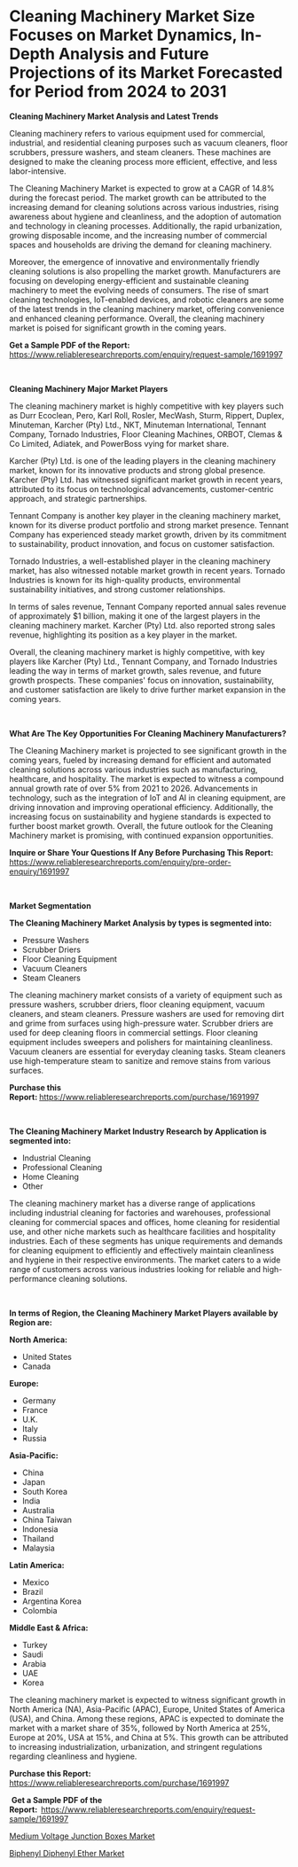 <p><h1>Cleaning Machinery Market Size Focuses on Market Dynamics, In-Depth Analysis and Future Projections of its Market Forecasted for Period from 2024 to 2031</h1></p><p><strong>Cleaning Machinery Market Analysis and Latest Trends</strong></p>
<p><p>Cleaning machinery refers to various equipment used for commercial, industrial, and residential cleaning purposes such as vacuum cleaners, floor scrubbers, pressure washers, and steam cleaners. These machines are designed to make the cleaning process more efficient, effective, and less labor-intensive.</p><p>The Cleaning Machinery Market is expected to grow at a CAGR of 14.8% during the forecast period. The market growth can be attributed to the increasing demand for cleaning solutions across various industries, rising awareness about hygiene and cleanliness, and the adoption of automation and technology in cleaning processes. Additionally, the rapid urbanization, growing disposable income, and the increasing number of commercial spaces and households are driving the demand for cleaning machinery.</p><p>Moreover, the emergence of innovative and environmentally friendly cleaning solutions is also propelling the market growth. Manufacturers are focusing on developing energy-efficient and sustainable cleaning machinery to meet the evolving needs of consumers. The rise of smart cleaning technologies, IoT-enabled devices, and robotic cleaners are some of the latest trends in the cleaning machinery market, offering convenience and enhanced cleaning performance. Overall, the cleaning machinery market is poised for significant growth in the coming years.</p></p>
<p><strong>Get a Sample PDF of the Report:&nbsp;</strong> <a href="https://www.reliableresearchreports.com/enquiry/request-sample/1691997">https://www.reliableresearchreports.com/enquiry/request-sample/1691997</a></p>
<p>&nbsp;</p>
<p><strong>Cleaning Machinery Major Market Players</strong></p>
<p><p>The cleaning machinery market is highly competitive with key players such as Durr Ecoclean, Pero, Karl Roll, Rosler, MecWash, Sturm, Rippert, Duplex, Minuteman, Karcher (Pty) Ltd., NKT, Minuteman International, Tennant Company, Tornado Industries, Floor Cleaning Machines, ORBOT, Clemas & Co Limited, Adiatek, and PowerBoss vying for market share.</p><p>Karcher (Pty) Ltd. is one of the leading players in the cleaning machinery market, known for its innovative products and strong global presence. Karcher (Pty) Ltd. has witnessed significant market growth in recent years, attributed to its focus on technological advancements, customer-centric approach, and strategic partnerships.</p><p>Tennant Company is another key player in the cleaning machinery market, known for its diverse product portfolio and strong market presence. Tennant Company has experienced steady market growth, driven by its commitment to sustainability, product innovation, and focus on customer satisfaction.</p><p>Tornado Industries, a well-established player in the cleaning machinery market, has also witnessed notable market growth in recent years. Tornado Industries is known for its high-quality products, environmental sustainability initiatives, and strong customer relationships.</p><p>In terms of sales revenue, Tennant Company reported annual sales revenue of approximately $1 billion, making it one of the largest players in the cleaning machinery market. Karcher (Pty) Ltd. also reported strong sales revenue, highlighting its position as a key player in the market.</p><p>Overall, the cleaning machinery market is highly competitive, with key players like Karcher (Pty) Ltd., Tennant Company, and Tornado Industries leading the way in terms of market growth, sales revenue, and future growth prospects. These companies' focus on innovation, sustainability, and customer satisfaction are likely to drive further market expansion in the coming years.</p></p>
<p>&nbsp;</p>
<p><strong>What Are The Key Opportunities For Cleaning Machinery Manufacturers?</strong></p>
<p><p>The Cleaning Machinery market is projected to see significant growth in the coming years, fueled by increasing demand for efficient and automated cleaning solutions across various industries such as manufacturing, healthcare, and hospitality. The market is expected to witness a compound annual growth rate of over 5% from 2021 to 2026. Advancements in technology, such as the integration of IoT and AI in cleaning equipment, are driving innovation and improving operational efficiency. Additionally, the increasing focus on sustainability and hygiene standards is expected to further boost market growth. Overall, the future outlook for the Cleaning Machinery market is promising, with continued expansion opportunities.</p></p>
<p><strong>Inquire or Share Your Questions If Any Before Purchasing This Report:</strong> <a href="https://www.reliableresearchreports.com/enquiry/pre-order-enquiry/1691997">https://www.reliableresearchreports.com/enquiry/pre-order-enquiry/1691997</a></p>
<p>&nbsp;</p>
<p><strong>Market Segmentation</strong></p>
<p><strong>The Cleaning Machinery Market Analysis by types is segmented into:</strong></p>
<p><ul><li>Pressure Washers</li><li>Scrubber Driers</li><li>Floor Cleaning Equipment</li><li>Vacuum Cleaners</li><li>Steam Cleaners</li></ul></p>
<p><p>The cleaning machinery market consists of a variety of equipment such as pressure washers, scrubber driers, floor cleaning equipment, vacuum cleaners, and steam cleaners. Pressure washers are used for removing dirt and grime from surfaces using high-pressure water. Scrubber driers are used for deep cleaning floors in commercial settings. Floor cleaning equipment includes sweepers and polishers for maintaining cleanliness. Vacuum cleaners are essential for everyday cleaning tasks. Steam cleaners use high-temperature steam to sanitize and remove stains from various surfaces.</p></p>
<p><strong>Purchase this Report:&nbsp;</strong><a href="https://www.reliableresearchreports.com/purchase/1691997">https://www.reliableresearchreports.com/purchase/1691997</a></p>
<p>&nbsp;</p>
<p><strong>The Cleaning Machinery Market Industry Research by Application is segmented into:</strong></p>
<p><ul><li>Industrial Cleaning</li><li>Professional Cleaning</li><li>Home Cleaning</li><li>Other</li></ul></p>
<p><p>The cleaning machinery market has a diverse range of applications including industrial cleaning for factories and warehouses, professional cleaning for commercial spaces and offices, home cleaning for residential use, and other niche markets such as healthcare facilities and hospitality industries. Each of these segments has unique requirements and demands for cleaning equipment to efficiently and effectively maintain cleanliness and hygiene in their respective environments. The market caters to a wide range of customers across various industries looking for reliable and high-performance cleaning solutions.</p></p>
<p>&nbsp;</p>
<p><strong>In terms of Region, the Cleaning Machinery Market Players available by Region are:</strong></p>
<p>
    <p> <strong> North America: </strong>
        <ul>
            <li>United States</li>
            <li>Canada</li>
        </ul>
        </p> 
    <p> <strong> Europe: </strong>
        <ul>
            <li>Germany</li>
            <li>France</li>
            <li>U.K.</li>
            <li>Italy</li>
            <li>Russia</li>
        </ul>
        </p> 
    <p> <strong> Asia-Pacific: </strong>
        <ul>
            <li>China</li>
            <li>Japan</li>
            <li>South Korea</li>
            <li>India</li>
            <li>Australia</li>
            <li>China Taiwan</li>
            <li>Indonesia</li>
            <li>Thailand</li>
            <li>Malaysia</li>
        </ul>
        </p> 
    <p> <strong> Latin America: </strong>
        <ul>
            <li>Mexico</li>
            <li>Brazil</li>
            <li>Argentina Korea</li>
            <li>Colombia</li>
        </ul>
        </p> 
    <p> <strong> Middle East & Africa: </strong>
        <ul>
            <li>Turkey</li>
            <li>Saudi</li>
            <li>Arabia</li>
            <li>UAE</li>
            <li>Korea</li>
        </ul>
    </p>
    </p>
<p><p>The cleaning machinery market is expected to witness significant growth in North America (NA), Asia-Pacific (APAC), Europe, United States of America (USA), and China. Among these regions, APAC is expected to dominate the market with a market share of 35%, followed by North America at 25%, Europe at 20%, USA at 15%, and China at 5%. This growth can be attributed to increasing industrialization, urbanization, and stringent regulations regarding cleanliness and hygiene.</p></p>
<p><strong>Purchase this Report: </strong><a href="https://www.reliableresearchreports.com/purchase/1691997">https://www.reliableresearchreports.com/purchase/1691997</a></p>
<p>&nbsp;<strong>Get a Sample PDF of the Report:&nbsp;&nbsp;</strong><a href="https://www.reliableresearchreports.com/enquiry/request-sample/1691997">https://www.reliableresearchreports.com/enquiry/request-sample/1691997</a></p>
<p><strong></strong></p>
<p><p><a href="https://issuu.com/reportprime-2/docs/medium-voltage-junction-boxes-market-size-2030.ppt">Medium Voltage Junction Boxes Market</a></p><p><a href="https://issuu.com/reportprime-2/docs/biphenyl-diphenyl-ether-market-size-2030.pptx">Biphenyl Diphenyl Ether Market</a></p></p>